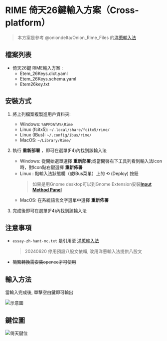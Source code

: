 # RIME 倚天26鍵輸入方案（Cross-platform）

> 本方案是參考 @oniondelta/Onion_Rime_Files 的[洋蔥輸入法](https://github.com/oniondelta/Onion_Rime_Files)

## 檔案列表

- 倚天26鍵 RIME輸入方案 :
    - Etem_26Keys.dict.yaml
    - Etem_26Keys.schema.yaml
    - Etem26key.txt

## 安裝方式

1. 將上列檔案複製進用戶資料夾:
   - Windows: `%APPDATA%\Rime`
   - Linux (fcitx5): `~/.local/share/fcitx5/rime/`
   - Linux (IBus): `~/.config/ibus/rime/`
   - MacOS: `~/Library/Rime/`

2. 執行 **重新部署** ，即可在選單(F4)內找到該輸入法
   - Windows: 從開始選單選擇 **重新部署**;或當開啓右下工具列看到輸入法Icon時，對Icon點右鍵選擇 **重新佈署**
   - Linux : 點輸入法狀態欄（或IBus菜單）上的 ⟲ (Deploy) 按鈕
      > 如果是用Gnome desktop可以到Gnome Extension安裝[**Input Method Panel**](https://extensions.gnome.org/extension/261/kimpanel/)
   - MacOS: 在系統語言文字選單中選擇 **重新佈署**

3. 完成後即可在選單(F4)內找到該輸入法

## 注意事項

- `essay-zh-hant-mc.txt` 是引用至 [洋蔥輸入法](https://github.com/oniondelta/Onion_Rime_Files/blob/main/allfiles/essay-zh-hant-mc.txt)  
  > 20240620 停用預設八股文依賴, 改用洋蔥輸入法提供八股文
- ~~簡繁轉換需安裝opencc才可使用~~

## 輸入方法

當輸入完成後, 單擊空白鍵即可輸出

![示意圖](https://github.com/loulazynote/Rime_Yitian_26Keys/assets/33840759/5a3029f6-bbbc-40d6-a480-2542d24604f8)

## 鍵位圖

![倚天鍵位](https://user-images.githubusercontent.com/33840759/129006031-ba7e1b72-7a5f-4d84-8bf8-8fd45d92310d.jpg)

